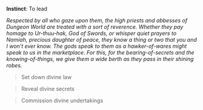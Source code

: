 **Instinct**: To lead

*Respected by all who gaze upon them, the high priests and abbesses of Dungeon World are treated with a sort of reverence. Whether they pay homage to Ur-thuu-hak, God of Swords, or whisper quiet prayers to Namiah, precious daughter of peace, they know a thing or two that you and I won’t ever know. The gods speak to them as a hawker-of-wares might speak to us in the marketplace. For this, for the bearing-of-secrets and the knowing-of-things, we give them a wide berth as they pass in their shining robes.*

>Set down divine law

>Reveal divine secrets

>Commission divine undertakings